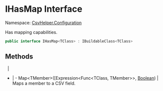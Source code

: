 # IHasMap<TClass> Interface

Namespace: [CsvHelper.Configuration](/api/CsvHelper.Configuration)

Has mapping capabilities.

```cs
public interface IHasMap<TClass> : IBuildableClass<TClass>
```

## Methods
&nbsp; | &nbsp;
- | -
Map&lt;TMember&gt;([Expression<Func<TClass, TMember>>, [Boolean](https://docs.microsoft.com/en-us/dotnet/api/system.boolean)) | Maps a member to a CSV field.
